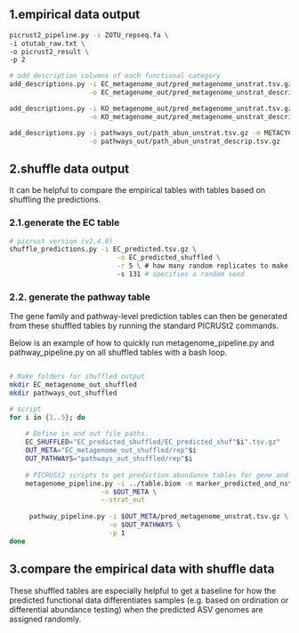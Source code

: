 

## 1.empirical data output
```bash
picrust2_pipeline.py -s ZOTU_repseq.fa \
-i otutab_raw.txt \
-o picrust2_result \
-p 2

# add description columns of each functional category
add_descriptions.py -i EC_metagenome_out/pred_metagenome_unstrat.tsv.gz -m EC \
                    -o EC_metagenome_out/pred_metagenome_unstrat_descrip.tsv.gz

add_descriptions.py -i KO_metagenome_out/pred_metagenome_unstrat.tsv.gz -m KO \
                    -o KO_metagenome_out/pred_metagenome_unstrat_descrip.tsv.gz

add_descriptions.py -i pathways_out/path_abun_unstrat.tsv.gz -m METACYC \
                    -o pathways_out/path_abun_unstrat_descrip.tsv.gz
```


## 2.shuffle data output
It can be helpful to compare the empirical tables with tables based on shuffling the predictions. 

### 2.1.generate the EC table
```bash
# picrust version (v2.4.0)
shuffle_predictions.py -i EC_predicted.tsv.gz \
                           -o EC_predicted_shuffled \
                           -r 5 \ # how many random replicates to make
                           -s 131 # specifies a random seed
```

### 2.2. generate the pathway table
The gene family and pathway-level prediction tables can then be generated from these shuffled tables by running the standard PICRUSt2 commands. 

Below is an example of how to quickly run metagenome_pipeline.py and pathway_pipeline.py on all shuffled tables with a bash loop.

```bash

# Make folders for shuffled output
mkdir EC_metagenome_out_shuffled
mkdir pathways_out_shuffled

# script 
for i in {1..5}; do
    
    # Define in and out file paths.
    EC_SHUFFLED="EC_predicted_shuffled/EC_predicted_shuf"$i".tsv.gz"
    OUT_META="EC_metagenome_out_shuffled/rep"$i
    OUT_PATHWAYS="pathways_out_shuffled/rep"$i
    
    # PICRUSt2 scripts to get prediction abundance tables for gene and pathway levels, respectively.
    metagenome_pipeline.py -i ../table.biom -m marker_predicted_and_nsti.tsv.gz -f $EC_SHUFFLED \
                       -o $OUT_META \
                       --strat_out
    
     pathway_pipeline.py -i $OUT_META/pred_metagenome_unstrat.tsv.gz \
                         -o $OUT_PATHWAYS \
                         -p 1
done
```

## 3.compare the empirical data with shuffle data
These shuffled tables are especially helpful to get a baseline for how the predicted functional data differentiates samples (e.g. based on ordination or differential abundance testing) when the predicted ASV genomes are assigned randomly.